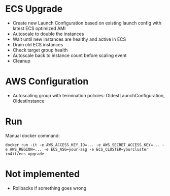 # ECS Upgrade

* Create new Launch Configuration based on existing launch config with latest ECS optimized AMI
* Autoscale to double the instances
* Wait until new instances are healthy and active in ECS
* Drain old ECS instances
* Check target group health
* Autoscale back to instance count before scaling event
* Cleanup

# AWS Configuration
* Autoscaling group with termination policies: OldestLaunchConfiguration, OldestInstance

# Run
Manual docker command:
```
docker run -it -e AWS_ACCESS_KEY_ID=... -e AWS_SECRET_ACCESS_KEY=... -e AWS_REGION=... -e ECS_ASG=your-asg -e ECS_CLUSTER=yourcluster in4it/ecs-upgrade
```

# Not implemented

* Rollbacks if something goes wrong
